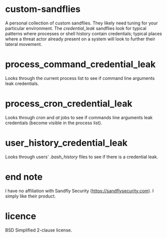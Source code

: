 # custom-sandflies
A personal collection of custom sandflies. They likely need tuning for your particular environment. The _credential_leak_ sandflies look for typical patterns where processes or shell history contain credentials; typical places where a threat actor already present on a system will look to further their lateral movement.
# process_command_credential_leak
Looks through the current process list to see if command line arguments leak credentials.
# process_cron_credential_leak
Looks through _cron_ and _at_ jobs to see if commands line arguments leak credentials (become visible in the process list).
# user_history_credential_leak
Looks through users' _.bash_history_ files to see if there is a credential leak.
# end note
I have no affiliation with Sandfly Security (https://sandflysecurity.com). I simply like their product.
# licence
BSD Simplified 2-clause license.
